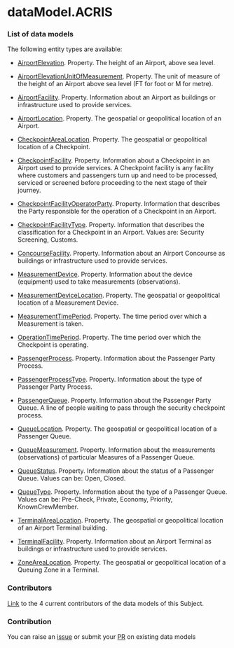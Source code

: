 # dataModel.ACRIS

### List of data models

The following entity types are available:
- [AirportElevation](https://github.com/smart-data-models/dataModel.ACRIS/blob/master/AirportElevation/README.md). Property. The height of an Airport, above sea level.

- [AirportElevationUnitOfMeasurement](https://github.com/smart-data-models/dataModel.ACRIS/blob/master/AirportElevationUnitOfMeasurement/README.md). Property. The unit of measure of the height of an Airport above sea level (FT for foot or M for metre).

- [AirportFacility](https://github.com/smart-data-models/dataModel.ACRIS/blob/master/AirportFacility/README.md). Property. Information about an Airport as buildings or infrastructure used to provide services.

- [AirportLocation](https://github.com/smart-data-models/dataModel.ACRIS/blob/master/AirportLocation/README.md). Property. The geospatial or geopolitical location of an Airport.

- [CheckpointAreaLocation](https://github.com/smart-data-models/dataModel.ACRIS/blob/master/CheckpointAreaLocation/README.md). Property. The geospatial or geopolitical location of a Checkpoint.

- [CheckpointFacility](https://github.com/smart-data-models/dataModel.ACRIS/blob/master/CheckpointFacility/README.md). Property. Information about a Checkpoint in an Airport used to provide services. A Checkpoint facility is any facility where customers and passengers turn up and need to be processed, serviced or screened before proceeding to the next stage of their journey. 

- [CheckpointFacilityOperatorParty](https://github.com/smart-data-models/dataModel.ACRIS/blob/master/CheckpointFacilityOperatorParty/README.md). Property. Information that describes the Party responsible for the operation of a Checkpoint in an Airport.

- [CheckpointFacilityType](https://github.com/smart-data-models/dataModel.ACRIS/blob/master/CheckpointFacilityType/README.md). Property. Information that describes the classification for a Checkpoint in an Airport. Values are: Security Screening, Customs.

- [ConcourseFacility](https://github.com/smart-data-models/dataModel.ACRIS/blob/master/ConcourseFacility/README.md). Property. Information about an Airport Concourse as buildings or infrastructure used to provide services.

- [MeasurementDevice](https://github.com/smart-data-models/dataModel.ACRIS/blob/master/MeasurementDevice/README.md). Property. Information about the device (equipment) used to take measurements (observations).

- [MeasurementDeviceLocation](https://github.com/smart-data-models/dataModel.ACRIS/blob/master/MeasurementDeviceLocation/README.md). Property. The geospatial or geopolitical location of a Measurement Device.

- [MeasurementTimePeriod](https://github.com/smart-data-models/dataModel.ACRIS/blob/master/MeasurementTimePeriod/README.md). Property. The time period over which a Measurement is taken.

- [OperationTimePeriod](https://github.com/smart-data-models/dataModel.ACRIS/blob/master/OperationTimePeriod/README.md). Property. The time period over which the Checkpoint is operating.

- [PassengerProcess](https://github.com/smart-data-models/dataModel.ACRIS/blob/master/PassengerProcess/README.md). Property. Information about the Passenger Party Process.

- [PassengerProcessType](https://github.com/smart-data-models/dataModel.ACRIS/blob/master/PassengerProcessType/README.md). Property. Information about the type of Passenger Party Process.

- [PassengerQueue](https://github.com/smart-data-models/dataModel.ACRIS/blob/master/PassengerQueue/README.md). Property. Information about the Passenger Party Queue. A line of people waiting to pass through the security checkpoint process.

- [QueueLocation](https://github.com/smart-data-models/dataModel.ACRIS/blob/master/QueueLocation/README.md). Property. The geospatial or geopolitical location of a Passenger Queue.

- [QueueMeasurement](https://github.com/smart-data-models/dataModel.ACRIS/blob/master/QueueMeasurement/README.md). Property. Information about the measurements (observations) of particular Measures of a Passenger Queue.

- [QueueStatus](https://github.com/smart-data-models/dataModel.ACRIS/blob/master/QueueStatus/README.md). Property. Information about the status of a Passenger Queue. Values can be: Open, Closed.

- [QueueType](https://github.com/smart-data-models/dataModel.ACRIS/blob/master/QueueType/README.md). Property. Information about the type of a Passenger Queue. Values can be: Pre-Check, Private, Economy, Priority, KnownCrewMember.

- [TerminalAreaLocation](https://github.com/smart-data-models/dataModel.ACRIS/blob/master/TerminalAreaLocation/README.md). Property. The geospatial or geopolitical location of an Airport Terminal building.

- [TerminalFacility](https://github.com/smart-data-models/dataModel.ACRIS/blob/master/TerminalFacility/README.md). Property. Information about an Airport Terminal as buildings or infrastructure used to provide services.

- [ZoneAreaLocation](https://github.com/smart-data-models/dataModel.ACRIS/blob/master/ZoneAreaLocation/README.md). Property. The geospatial or geopolitical location of a Queuing Zone in a Terminal.



### Contributors
[Link](https://github.com/smart-data-models/dataModel.ACRIS/blob/master/CONTRIBUTORS.yaml) to the 4 current contributors of the data models of this Subject.


### Contribution
You can raise an [issue](https://github.com/smart-data-models/dataModel.ACRIS/issues) or submit your [PR](https://github.com/smart-data-models/dataModel.ACRIS/pulls) on existing data models
